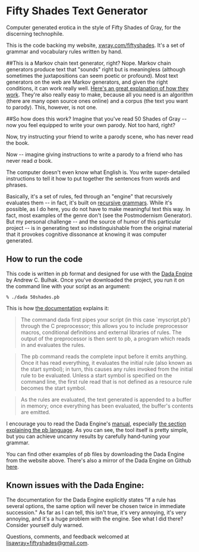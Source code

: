 # Fifty Shades Text Generator
Computer generated erotica in the style of Fifty Shades of Gray, for the discerning technophile.

This is the code backing my website, [xwray.com/fiftyshades](http://xwray.com/fiftyshades).  It's a set of grammar and vocabulary rules written by hand.

##This is a Markov chain text generator, right?
Nope. Markov chain generators produce text that "sounds" right but is meaningless (although sometimes the juxtapositions can seem poetic or profound). Most text generators on the web are Markov generators, and given the right conditions, it can work really well. [Here's an great explanation of how they work](http://blog.codinghorror.com/markov-and-you/). They're also really easy to make, because all you need is an algorithm (there are many open source ones online) and a corpus (the text you want to parody).  This, however, is not one.

##So how does this work?
Imagine that you've read 50 Shades of Gray -- now you feel equipped to write your own parody. Not too hard, right?

Now, try instructing your friend to write a parody scene, who has never read the book. 

Now -- imagine giving instructions to write a parody to a friend who has never read *a* book.  

The computer doesn't even know what English is. You write super-detailed instructions to tell it how to put together the sentences from words and phrases.

Basically, it's a set of rules, fed through an "engine" that recursively evaluates them -- in fact, it's built on [recursive grammars](http://en.wikipedia.org/wiki/Recursive_grammar). While it's possible, as I do here, you do not have to make meaningful text this way. In fact, most examples of the genre don't (see the Postmodernism Generator). But my personal challenge -- and the source of humor of this particular project -- is in generating text so indistinguishable from the original material that it provokes cognitive dissonance at knowing it was computer generated.

## How to run the code
This code is written in pb format and designed for use with the [Dada Engine](http://dev.null.org/dadaengine/) by Andrew C. Bulhak. Once you've downloaded the project, you run it on the command line with your script as an argument:

`% ./dada 50shades.pb`

This is how [the documentation](http://dev.null.org/dadaengine/manual-1.0/dada.html#SEC3) explains it:

> The command dada first pipes your script (in this case `myscript.pb') through the C preprocessor; this allows you to include preprocessor macros, conditional definitions and external libraries of rules. The output of the preprocessor is then sent to pb, a program which reads in and evaluates the rules.

> The pb command reads the complete input before it emits anything. Once it has read everything, it evaluates the initial rule (also known as the start symbol); in turn, this causes any rules invoked from the initial rule to be evaluated. Unless a start symbol is specified on the command line, the first rule read that is not defined as a resource rule becomes the start symbol.

> As the rules are evaluated, the text generated is appended to a buffer in memory; once everything has been evaluated, the buffer's contents are emitted.

I encourage you to read the Dada Engine's [manual](http://dev.null.org/dadaengine/manual-1.0/dada_toc.html), especially [the section explaining the pb language](http://dev.null.org/dadaengine/manual-1.0/dada.html#SEC4). As you can see, the tool itself is pretty simple, but you can achieve uncanny results by carefully hand-tuning your grammar. 

You can find other examples of pb files by downloading the Dada Engine from the website above. There's also a mirror of the Dada Engine on Github [here](https://github.com/orenmazor/Dada-Engine).

## Known issues with the Dada Engine:
The documentation for the Dada Engine explicitly states "If a rule has several options, the same option will never be chosen twice in immediate succession."  As far as I can tell, this isn't true, it's very annoying, it's very annoying, and it's a huge problem with the engine.  See what I did there?  Consider yourself duly warned. 

Questions, comments, and feedback welcomed at [lisawray+fiftyshades@gmail.com](mailto:lisawray+fiftyshades@gmail.com). 
